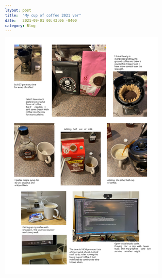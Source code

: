 ```yaml
---
layout: post
title:  "My cup of coffee 2021 ver"
date:   2021-09-01 00:43:06 -0400
category: Blog
---
```


![image](/blogs/20210929_Coffee/P1_moodboard.svg "title")